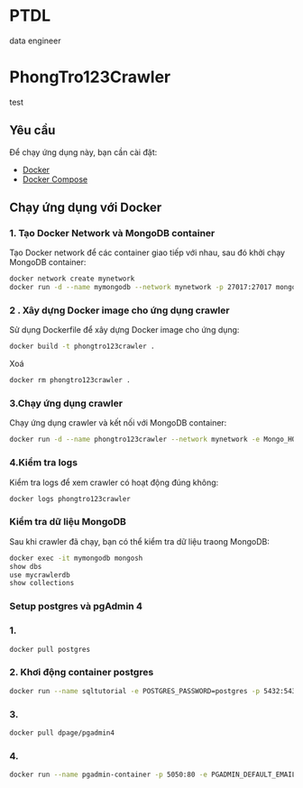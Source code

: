 # PTDL

data engineer

# PhongTro123Crawler

test

## Yêu cầu

Để chạy ứng dụng này, bạn cần cài đặt:

- [Docker](https://www.docker.com/)
- [Docker Compose](https://docs.docker.com/compose/)

## Chạy ứng dụng với Docker

### 1. Tạo Docker Network và MongoDB container

Tạo Docker network để các container giao tiếp với nhau, sau đó khởi chạy MongoDB container:

```bash
docker network create mynetwork
docker run -d --name mymongodb --network mynetwork -p 27017:27017 mongo
```

### 2 . Xây dựng Docker image cho ứng dụng crawler

Sử dụng Dockerfile để xây dựng Docker image cho ứng dụng:

```bash
docker build -t phongtro123crawler .
```

Xoá

```bash
docker rm phongtro123crawler .
```

### 3.Chạy ứng dụng crawler

Chạy ứng dụng crawler và kết nối với MongoDB container:

```bash
docker run -d --name phongtro123crawler --network mynetwork -e Mongo_HOST=mymongodb phongtro123crawler
```

### 4.Kiểm tra logs

Kiểm tra logs để xem crawler có hoạt động đúng không:

```bash
docker logs phongtro123crawler

```

### Kiểm tra dữ liệu MongoDB

Sau khi crawler đã chạy, bạn có thể kiểm tra dữ liệu traong MongoDB:

```bash
docker exec -it mymongodb mongosh
show dbs
use mycrawlerdb
show collections
```

### Setup postgres và pgAdmin 4
### 1.

```bash
docker pull postgres

```

### 2. Khơi động container postgres 

```bash
docker run --name sqltutorial -e POSTGRES_PASSWORD=postgres -p 5432:5432 -d postgres

```

### 3. 

```bash
docker pull dpage/pgadmin4

```

### 4.
```bash
docker run --name pgadmin-container -p 5050:80 -e PGADMIN_DEFAULT_EMAIL=user@domain.com -e PGADMIN_DEFAULT_PASSWORD=postgres -d dpage/pgadmin4

```




